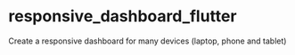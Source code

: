 # responsive_dashboard_flutter
Create a responsive dashboard for many devices (laptop, phone and tablet)
